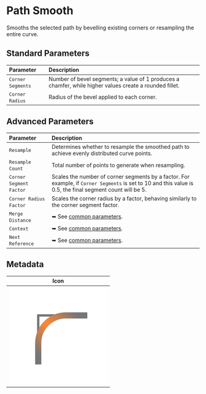 # Path Smooth

Smooths the selected path by bevelling existing corners or resampling the entire curve.

## Standard Parameters

| Parameter | Description |
| :--- | :--- |
| `Corner Segments` | Number of bevel segments; a value of 1 produces a chamfer, while higher values create a rounded fillet. |  
| `Corner Radius` | Radius of the bevel applied to each corner. |  

## Advanced Parameters

| Parameter | Description |
| :--- | :--- |
| `Resample` | Determines whether to resample the smoothed path to achieve evenly distributed curve points. |  
| `Resample Count` | Total number of points to generate when resampling. |  
| `Corner Segment Factor` | Scales the number of corner segments by a factor. For example, if `Corner Segments` is set to 10 and this value is 0.5, the final segment count will be 5. |  
| `Corner Radius Factor` | Scales the corner radius by a factor, behaving similarly to the corner segment factor. |  
| `Merge Distance` | ➥ See [common parameters](/asset-library/common-parameters). |  
| `Context` | ➥ See [common parameters](/asset-library/common-parameters). |  
| `Next Reference` | ➥ See [common parameters](/asset-library/common-parameters). |

## Metadata

| Icon |
| --- |
| ![ND.SmoothPath](../../_media/asset-library/ND.SmoothPath.png ':size=128') |